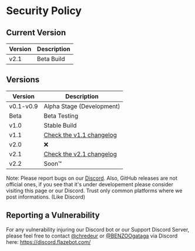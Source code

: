 # Security Policy

## Current Version

|Version|Description|
|-------|------------------|
|v2.1|Beta Build|

## Versions

|Version|Description|
|-------|------------------|
|v0.1-v0.9|Alpha Stage (Development)|
|Beta|Beta Testing|
|v1.0|Stable Build|
|v1.1|[Check the v1.1 changelog](https://github.com/FlazeBot/Flaze-documentation/blob/main/versions_changelogs/version_1.1.md)|
|v2.0|❌|  
|v2.1|[Check the v2.1 changelog](https://github.com/FlazeBot/Flaze-documentation/releases/tag/v2.1)|
|v2.2|Soon™|

Note: Please report bugs on our [Discord](https://discord.flazebot.com/).
Also, GitHub releases are not official ones, if you see that it's under developement please consider visiting this page or our Discord. Trust only common platforms where we post informations. (Like Discord) 

## Reporting a Vulnerability

For any vulnerability injuring our Discord bot or our Support Discord Server, please feel free to contact [@chredeur](https://github.com/chredeur0) or [@BENZOOgataga](https://github.com/BENZOOgataga) via Discord here: https://discord.flazebot.com/
